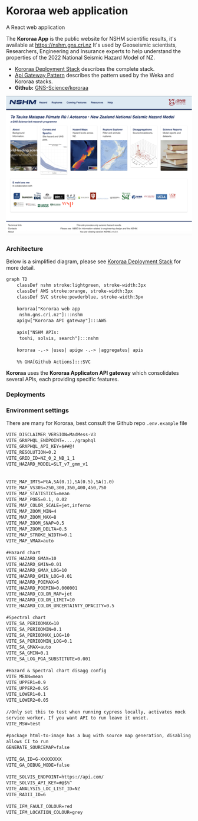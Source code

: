 
# Kororaa web application

A React web application

The **Kororaa App** is the public website for NSHM scientific results, it's available at https://nshm.gns.cri.nz 
It's used by Geoseismic scientists, Researchers, Engineering and Insurance experts to help understand the 
properties of the 2022 National Seismic Hazard Model of NZ.


 - [Kororaa Deployment Stack](/nzshm-documentation/architecture/kororaa_deployment_stack/) describes the complete stack.
 - [Api Gateway Pattern](/nzshm-documentation/architecture/api_gateway_pattern/) describes the pattern used by the Weka and Kororaa stacks.
 - **Github:** [GNS-Science/kororaa](https://github.com/GNS-Science/kororaa)

![Koroaa home page](images/kororaa-home.png)

### Architecture

Below is a simplified diagram, please see [Kororaa Deployment Stack](/nzshm-documentation/architecture/kororaa_deployment_stack/) for more detail.

```mermaid
graph TD
    classDef nshm stroke:lightgreen, stroke-width:3px
    classDef AWS stroke:orange, stroke-width:3px
    classDef SVC stroke:powderblue, stroke-width:3px    

    kororaa["Kororaa web app
     nshm.gns.cri.nz"]:::nshm
    apigw["Kororaa API gateway"]:::AWS
     
    apis["NSHM APIs:
     toshi, solvis, search"]:::nshm
    
    kororaa -.-> |uses| apigw -.-> |aggregates| apis

    %% GHA[Github Actions]:::SVC
```

**Kororaa** uses the **Kororaa Applicaton API gateway** which consolidates several APIs, each providing specific features.


### Deployments

### Environment settings

There are many for Kororaa, best consult the Github repo `.env.example` file

```
VITE_DISCLAIMER_VERSION=MadMess-V3
VITE_GRAPHQL_ENDPOINT=..../graphql
VITE_GRAPHQL_API_KEY=$##@!
VITE_RESOLUTION=0.2
VITE_GRID_ID=NZ_0_2_NB_1_1
VITE_HAZARD_MODEL=SLT_v7_gmm_v1


VITE_MAP_IMTS=PGA,SA(0.1),SA(0.5),SA(1.0)
VITE_MAP_VS30S=250,300,350,400,450,750
VITE_MAP_STATISTICS=mean
VITE_MAP_POES=0.1, 0.02
VITE_MAP_COLOR_SCALE=jet,inferno
VITE_MAP_ZOOM_MIN=4
VITE_MAP_ZOOM_MAX=8
VITE_MAP_ZOOM_SNAP=0.5
VITE_MAP_ZOOM_DELTA=0.5
VITE_MAP_STROKE_WIDTH=0.1
VITE_MAP_VMAX=auto

#Hazard chart
VITE_HAZARD_GMAX=10
VITE_HAZARD_GMIN=0.01
VITE_HAZARD_GMAX_LOG=10
VITE_HAZARD_GMIN_LOG=0.01
VITE_HAZARD_POEMAX=6
VITE_HAZARD_POEMIN=0.000001
VITE_HAZARD_COLOR_MAP=jet
VITE_HAZARD_COLOR_LIMIT=10
VITE_HAZARD_COLOR_UNCERTAINTY_OPACITY=0.5

#Spectral chart
VITE_SA_PERIODMAX=10
VITE_SA_PERIODMIN=0.1
VITE_SA_PERIODMAX_LOG=10
VITE_SA_PERIODMIN_LOG=0.1
VITE_SA_GMAX=auto
VITE_SA_GMIN=0.1
VITE_SA_LOG_PGA_SUBSTITUTE=0.001

#Hazard & Spectral chart disagg config
VITE_MEAN=mean
VITE_UPPER1=0.9
VITE_UPPER2=0.95
VITE_LOWER1=0.1
VITE_LOWER2=0.05

//Only set this to test when running cypress locally, activates mock service worker. If you want API to run leave it unset.
VITE_MSW=test

#package html-to-image has a bug with source map generation, disabling allows CI to run
GENERATE_SOURCEMAP=false

VITE_GA_ID=G-XXXXXXXX
VITE_GA_DEBUG_MODE=false

VITE_SOLVIS_ENDPOINT=https://api.com/
VITE_SOLVIS_API_KEY=#@$%^
VITE_ANALYSIS_LOC_LIST_ID=NZ
VITE_RADII_ID=6

VITE_IFM_FAULT_COLOUR=red
VITE_IFM_LOCATION_COLOUR=grey
```








